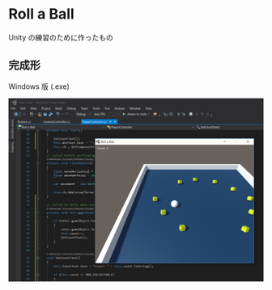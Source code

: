 # Roll a Ball

Unity の練習のために作ったもの

## 完成形

Windows 版 (.exe)

![](Images_for_ReadmeMd/screenShotForWindowsApp.png)
